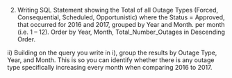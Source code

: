 2) Writing SQL Statement showing the Total of all Outage Types (Forced, Consequential, Scheduled, Opportunistic) where the Status = Approved, that occurred for 2016 and 2017, grouped by Year and Month. per month (i.e. 1 – 12). Order by Year, Month, Total_Number_Outages in Descending Order.

ii) Building on the query you write in i), group the results by Outage Type, Year, and Month. This is so you can identify whether there is any outage type specifically increasing every month when comparing 2016 to 2017.